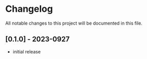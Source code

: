 # Changelog

All notable changes to this project will be documented in this file.

## [0.1.0] - 2023-0927

- initial release
